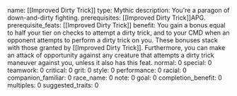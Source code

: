 name: [[Improved Dirty Trick]]
type: Mythic
description: You're a paragon of down-and-dirty fighting.
prerequisites: [[Improved Dirty Trick]]APG.
prerequisite_feats: [[Improved Dirty Trick]]
benefit: You gain a bonus equal to half your tier on checks to attempt a dirty trick, and to your CMD when an opponent attempts to perform a dirty trick on you. These bonuses stack with those granted by [[Improved Dirty Trick]]. Furthermore, you can make an attack of opportunity against any creature that attempts a dirty trick maneuver against you, unless it also has this feat.
normal: 0
special: 0
teamwork: 0
critical: 0
grit: 0
style: 0
performance: 0
racial: 0
companion_familiar: 0
race_name: 0
note: 0
goal: 0
completion_benefit: 0
multiples: 0
suggested_traits: 0
